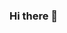 ### Hi there 👋

<!--
**enginBozkurt/enginBozkurt** is a ✨ _special_ ✨ repository because its `README.md` (this file) appears on your GitHub profile.

- 📫 How to reach me:

![visitors](https://visitor-badge.glitch.me/badge?page_id=page.id)
<img height="180em" src="https://github-readme-stats.vercel.app/api?username=enginBozkurt&show_icons=true&hide_border=true&&count_private=true&include_all_commits=true" />
